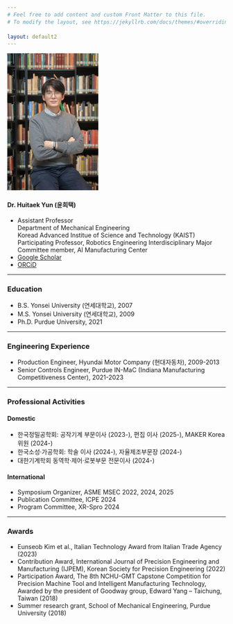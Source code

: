 ```yaml
---
# Feel free to add content and custom Front Matter to this file.
# To modify the layout, see https://jekyllrb.com/docs/themes/#overriding-theme-defaults

layout: default2
---
```


![yun](pp_yun.jpg)

#### Dr. Huitaek Yun (윤희택)
  * Assistant Professor<br />Department of Mechanical Engineering<br />Koread Advanced Institue of Science and Technology (KAIST)
  Participating Professor, Robotics Engineering Interdisciplinary Major<br />
  Committee member, AI Manufacturing Center<br />
  * [Google Scholar](https://scholar.google.com/citations?user=-1agGGkAAAAJ&hl=ko)
  * [ORCiD](https://orcid.org/0000-0002-4136-7947)

***

### Education

  * B.S. Yonsei University (연세대학교), 2007
  * M.S. Yonsei University (연세대학교), 2009
  * Ph.D. Purdue University, 2021

***

### Engineering Experience

  * Production Engineer, Hyundai Motor Company (현대자동차), 2009-2013
  * Senior Controls Engineer, Purdue IN-MaC (Indiana Manufacturing Competitiveness Center), 2021-2023

***

### Professional Activities
 
#### Domestic
  * 한국정밀공학회: 공작기계 부문이사 (2023-), 편집 이사 (2025-), MAKER Korea 위원 (2024-)
  * 한국소성·가공학회: 학술 이사 (2024-), 자율제조부문장 (2024-)
  * 대한기계학회 동역학·제어·로봇부문 전문이사 (2024-)

#### International
  * Symposium Organizer, ASME MSEC 2022, 2024, 2025
  * Publication Committee, ICPE 2024
  * Program Committee, XR-Spro 2024

***

### Awards
  * Eunseob Kim et al., Italian Technology Award from Italian Trade Agency (2023)
  * Contribution Award, International Journal of Precision Engineering and Manufacturing (IJPEM), Korean Society for Precision Engineering (2022)
  * Participation Award, The 8th NCHU-GMT Capstone Competition for Precision Machine Tool and Intelligent Manufacturing Technology, Awarded by the president of Goodway group, Edward Yang – Taichung, Taiwan (2018)
  * Summer research grant, School of Mechanical Engineering, Purdue University (2018)